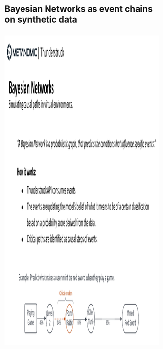 # Bayesian Networks as event chains on synthetic data 
<br />
<div align="center">
  <a href="https://github.com/Metanomic/bayesian_networks_example">
    <img src="images/bayesian_slide.png" alt="Logo" width="1784" height="1012">
  </a>
